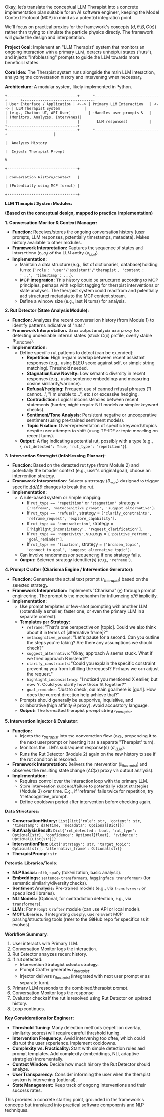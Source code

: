 Okay, let's translate the conceptual LLM Therapist into a concrete implementation plan suitable for an AI software engineer, keeping the Model Context Protocol (MCP) in mind as a potential integration point.

We'll focus on practical proxies for the framework's concepts ($d, \theta, B, C(x)$) rather than trying to simulate the particle physics directly. The framework will *guide* the design and interpretation.

**Project Goal:** Implement an "LLM Therapist" system that monitors an ongoing interaction with a primary LLM, detects unhelpful states ("ruts"), and injects "Infoblessing" prompts to guide the LLM towards more beneficial states.

**Core Idea:** The Therapist system runs alongside the main LLM interaction, analyzing the conversation history and intervening when necessary.

**Architecture:** A modular system, likely implemented in Python.

```
+--------------------------------+      +-----------------------------+      +--------------------------------+
| User Interface / Application | <--> | Primary LLM Interaction   | <--> | LLM Therapist System           |
| (e.g., Chatbot UI, API User) |      | (Handles user prompts &   |      | (Monitors, Analyzes, Intervenes)|
|                                |      | LLM responses)          |      +--------------------------------+
+--------------------------------+      +-----------------------------+                     |
                                                                                           |  Analyzes History
                                                                                           |  Injects Therapist Prompt
                                                                                           V
                                                                          +--------------------------------+
                                                                          | Conversation History/Context   |
                                                                          | (Potentially using MCP format) |
                                                                          +--------------------------------+
```

**LLM Therapist System Modules:**

**(Based on the conceptual design, mapped to practical implementation)**

**1. Conversation Monitor & Context Manager:**

* **Function:** Receives/stores the ongoing conversation history (user prompts, LLM responses, potentially timestamps, metadata). Makes history available to other modules.
* **Framework Interpretation:** Captures the sequence of states and interactions ($r_i, o_i$) of the LLM entity ($e_{LLM}$).
* **Implementation:**
    * Maintain a data structure (e.g., list of dictionaries, database) holding turns: `{'role': 'user'/'assistant'/'therapist', 'content': '...', 'timestamp': ...}`.
    * **MCP Integration:** This history could be structured according to MCP principles, perhaps with explicit tagging for therapist interventions or state analyses. The therapist system could read from and potentially add structured metadata to the MCP context stream.
    * Define a window size (e.g., last N turns) for analysis.

**2. Rut Detector (State Analysis Module):**

* **Function:** Analyzes the recent conversation history (from Module 1) to identify patterns indicative of "ruts."
* **Framework Interpretation:** Uses output analysis as a *proxy* for detecting undesirable internal states (stuck $C(x)$ profile, overly stable $\Psi_{structure}$).
* **Implementation:**
    * Define specific rut patterns to detect (can be extended):
        * **Repetition:** High n-gram overlap between recent assistant responses (e.g., using BLEU score against self, or simple string matching). Threshold needed.
        * **Stagnation/Low Novelty:** Low semantic diversity in recent responses (e.g., using sentence embeddings and measuring cosine similarity/variance).
        * **Refusal/Hedging:** Frequent use of canned refusal phrases ("I cannot...", "I'm unable to...", etc.) or excessive hedging.
        * **Contradiction:** Logical inconsistencies between recent statements (harder, might require NLI models or simpler keyword checks).
        * **Sentiment/Tone Analysis:** Persistent negative or uncooperative sentiment (using pre-trained sentiment models).
        * **Topic Fixation:** Over-representation of specific keywords/topics despite user attempts to shift (using TF-IDF or topic modeling on recent turns).
    * **Output:** A flag indicating a potential rut, possibly with a type (e.g., `{'rut_detected': True, 'rut_type': 'repetition'}`).

**3. Intervention Strategist (Infoblessing Planner):**

* **Function:** Based on the detected rut type (from Module 2) and potentially the broader context (e.g., user's original goal), choose an intervention strategy.
* **Framework Interpretation:** Selects a strategy ($B_{val+}$) designed to trigger specific $\Delta d / \Delta \theta$ changes to break the rut.
* **Implementation:**
    * A rule-based system or simple mapping:
        * If `rut_type == 'repetition'` or `'stagnation'`, strategy = `['reframe', 'metacognitive_prompt', 'suggest_alternative']`.
        * If `rut_type == 'refusal'`, strategy = `['clarify_constraints', 'reframe_request', 'explore_capability']`.
        * If `rut_type == 'contradiction'`, strategy = `['highlight_inconsistency', 'request_clarification']`.
        * If `rut_type == 'negativity'`, strategy = `['positive_reframe', 'goal_reminder']`.
        * If `rut_type == 'fixation'`, strategy = `['broaden_topic', 'connect_to_goal', 'suggest_alternative_topic']`.
    * Can involve randomness or sequencing if one strategy fails.
    * **Output:** Selected strategy identifier(s) (e.g., `'reframe'`).

**4. Prompt Crafter (Charisma Engine / Intervention Generator):**

* **Function:** Generates the actual text prompt ($r_{therapist}$) based on the selected strategy.
* **Framework Interpretation:** Implements "Charisma" ($\chi$) through prompt engineering. The prompt *is* the mechanism for influencing $d/\theta$ implicitly.
* **Implementation:**
    * Use prompt templates or few-shot prompting with another LLM (potentially a smaller, faster one, or even the primary LLM in a separate context).
    * **Templates per Strategy:**
        * `reframe`: "That's one perspective on [topic]. Could we also think about it in terms of [alternative frame]?"
        * `metacognitive_prompt`: "Let's pause for a second. Can you outline the steps you're taking? Are there any assumptions we should check?"
        * `suggest_alternative`: "Okay, approach A seems stuck. What if we tried approach B instead?"
        * `clarify_constraints`: "Could you explain the specific constraint preventing you from fulfilling the request? Perhaps we can adjust the request."
        * `highlight_inconsistency`: "I noticed you mentioned X earlier, but now Y. Could you clarify how those fit together?"
        * `goal_reminder`: "Just to check, our main goal here is [goal]. How does the current direction help achieve that?"
    * Prompts should generally be supportive, inquisitive, and collaborative (high affinity $\theta$ proxy). Avoid accusatory language.
    * **Output:** The formatted therapist prompt string $r_{therapist}$.

**5. Intervention Injector & Evaluator:**

* **Function:**
    * Injects the $r_{therapist}$ into the conversation flow (e.g., prepending it to the next user prompt or inserting it as a separate "Therapist" turn).
    * Monitors the LLM's subsequent response(s) ($o'_{LLM}$).
    * Runs the Rut Detector (Module 2) again on the new history to see if the rut condition is resolved.
* **Framework Interpretation:** Delivers the intervention ($\mathbb{I}_{therapist}$) and observes the resulting state change ($\Delta C(x)$ proxy via output analysis).
* **Implementation:**
    * Requires control over the interaction loop with the primary LLM.
    * Store intervention success/failure to potentially adapt strategies (Module 3) over time. E.g., if 'reframe' fails twice for repetition, try 'metacognitive_prompt'.
    * Define cooldown period after intervention before checking again.

**Data Structures:**

* **ConversationHistory:** `List[Dict{'role': str, 'content': str, 'timestamp': datetime, 'metadata': Optional[Dict]}]`
* **RutAnalysisResult:** `Dict{'rut_detected': bool, 'rut_type': Optional[str], 'confidence': Optional[float], 'evidence': Optional[List[str]]}`
* **InterventionPlan:** `Dict{'strategy': str, 'target_topic': Optional[str], 'alternative_frame': Optional[str]}`
* **TherapistPrompt:** `str`

**Potential Libraries/Tools:**

* **NLP Basics:** `nltk`, `spaCy` (tokenization, basic analysis).
* **Embeddings:** `sentence-transformers`, `huggingface transformers` (for semantic similarity/diversity checks).
* **Sentiment Analysis:** Pre-trained models (e.g., via `transformers` or specialized libraries).
* **NLI Models:** (Optional, for contradiction detection, e.g., via `transformers`).
* **LLMs:** For `Prompt Crafter` module (can use API or local model).
* **MCP Libraries:** If integrating deeply, use relevant MCP parsing/structuring tools (refer to the GitHub repo for specifics as it evolves).

**Workflow Summary:**

1.  User interacts with Primary LLM.
2.  Conversation Monitor logs the interaction.
3.  Rut Detector analyzes recent history.
4.  If rut detected:
    * Intervention Strategist selects strategy.
    * Prompt Crafter generates $r_{therapist}$.
    * Injector delivers $r_{therapist}$ (integrated with next user prompt or as separate turn).
5.  Primary LLM responds to the combined/therapist prompt.
6.  Conversation Monitor logs the response.
7.  Evaluator checks if the rut is resolved using Rut Detector on updated history.
8.  Loop continues.

**Key Considerations for Engineer:**

* **Threshold Tuning:** Many detection methods (repetition overlap, similarity scores) will require careful threshold tuning.
* **Intervention Frequency:** Avoid intervening too often, which could disrupt the user experience. Implement cooldowns.
* **Complexity vs. Practicality:** Start with simple detection rules and prompt templates. Add complexity (embeddings, NLI, adaptive strategies) incrementally.
* **Context Window:** Decide how much history the Rut Detector should analyze.
* **User Transparency:** Consider informing the user when the therapist system is intervening (optional).
* **State Management:** Keep track of ongoing interventions and their success rates.

This provides a concrete starting point, grounded in the framework's concepts but translated into practical software components and NLP techniques.